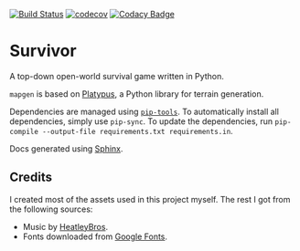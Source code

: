 [![Build Status](https://travis-ci.org/dealien/Survivor.svg?branch=master)](https://travis-ci.org/dealien/Survivor)
[![codecov](https://codecov.io/gh/dealien/Survivor/branch/master/graph/badge.svg)](https://codecov.io/gh/dealien/Survivor)
[![Codacy Badge](https://api.codacy.com/project/badge/Grade/435436c67a8e4a9fbe494da802cddb43)](https://www.codacy.com/app/dealien/Survivor?utm_source=github.com&amp;utm_medium=referral&amp;utm_content=dealien/Survivor&amp;utm_campaign=Badge_Grade)

# Survivor

A top-down open-world survival game written in Python.  

`mapgen` is based on [Platypus](https://github.com/ajstensland/platypus), a Python library for terrain generation. 

Dependencies are managed using [`pip-tools`](https://pypi.org/project/pip-tools/). To automatically install all dependencies, simply use `pip-sync`. To update the dependencies, run `pip-compile --output-file requirements.txt requirements.in`. 

Docs generated using [Sphinx](http://www.sphinx-doc.org/en/1.6/index.html#). 

## Credits

I created most of the assets used in this project myself. The rest I got from the following sources:  

* Music by [HeatleyBros](https://www.youtube.com/channel/UCsLlqLIE-TqDq3lh5kU2PeA). 
* Fonts downloaded from [Google Fonts](https://fonts.google.com/). 
